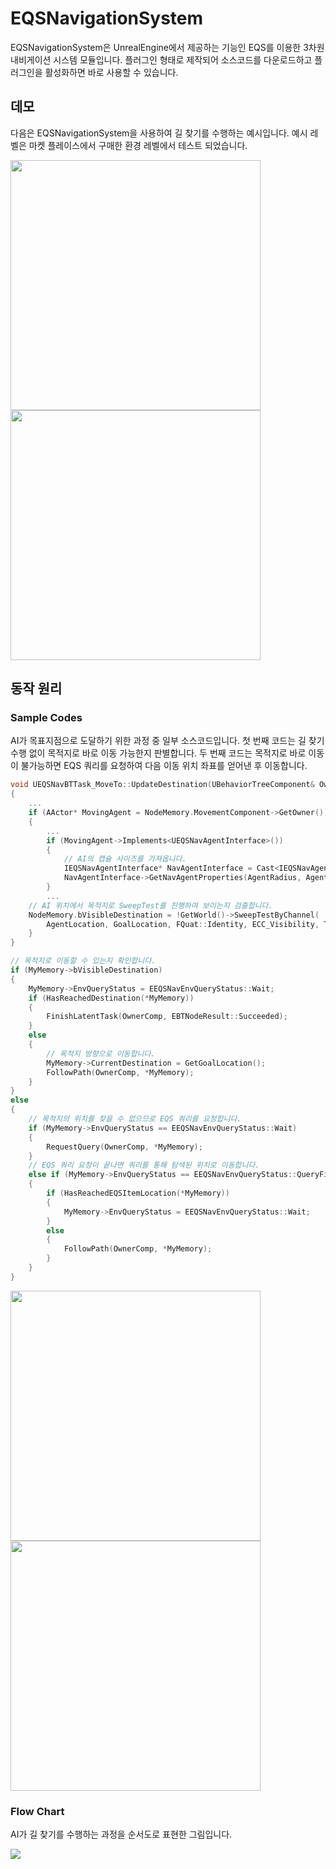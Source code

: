 # EQSNavigationSystem

EQSNavigationSystem은 UnrealEngine에서 제공하는 기능인 EQS를 이용한 3차원 내비게이션 시스템 모듈입니다.
플러그인 형태로 제작되어 소스코드를 다운로드하고 플러그인을 활성화하면 바로 사용할 수 있습니다.

## 데모

다음은 EQSNavigationSystem을 사용하여 길 찾기를 수행하는 예시입니다. 예시 레벨은 마켓 플레이스에서 구매한 환경 레벨에서 테스트 되었습니다.

<img src="https://github.com/ludensor/EQSNavigationSystem/assets/76856672/1ccd34ba-6203-4256-94eb-b5fc11236c07.gif" width="400" height="400"/>
<img src="https://github.com/ludensor/EQSNavigationSystem/assets/76856672/6bd92a9e-764c-429f-bc06-32c0dc9b95b8.gif" width="400" height="400"/>

## 동작 원리

### Sample Codes

AI가 목표지점으로 도달하기 위한 과정 중 일부 소스코드입니다. 첫 번째 코드는 길 찾기 수행 없이 목적지로 바로 이동 가능한지 판별합니다.
두 번째 코드는 목적지로 바로 이동이 불가능하면 EQS 쿼리를 요청하여 다음 이동 위치 좌표를 얻어낸 후 이동합니다.

```cpp
void UEQSNavBTTask_MoveTo::UpdateDestination(UBehaviorTreeComponent& OwnerComp, FEQSNavBTMoveToTaskMemory& NodeMemory)
{
    ...
    if (AActor* MovingAgent = NodeMemory.MovementComponent->GetOwner())
    {
        ...
        if (MovingAgent->Implements<UEQSNavAgentInterface>())
        {
            // AI의 캡슐 사이즈를 가져옵니다.
            IEQSNavAgentInterface* NavAgentInterface = Cast<IEQSNavAgentInterface>(MovingAgent);
            NavAgentInterface->GetNavAgentProperties(AgentRadius, AgentHalfHeight);
        }
        ...
	// AI 위치에서 목적지로 SweepTest를 진행하여 보이는지 검출합니다.
	NodeMemory.bVisibleDestination = !GetWorld()->SweepTestByChannel(
		AgentLocation, GoalLocation, FQuat::Identity, ECC_Visibility, TraceShape, TraceParams);
    }
}
```
```cpp
// 목적지로 이동할 수 있는지 확인합니다.
if (MyMemory->bVisibleDestination)
{
    MyMemory->EnvQueryStatus = EEQSNavEnvQueryStatus::Wait;
    if (HasReachedDestination(*MyMemory))
    {
        FinishLatentTask(OwnerComp, EBTNodeResult::Succeeded);
    }
    else
    {
        // 목적지 방향으로 이동합니다.
        MyMemory->CurrentDestination = GetGoalLocation();
        FollowPath(OwnerComp, *MyMemory);
    }
}
else
{
    // 목적지의 위치를 찾을 수 없으므로 EQS 쿼리를 요청합니다.
    if (MyMemory->EnvQueryStatus == EEQSNavEnvQueryStatus::Wait)
    {
        RequestQuery(OwnerComp, *MyMemory);
    }
    // EQS 쿼리 요청이 끝나면 쿼리를 통해 탐색된 위치로 이동합니다.
    else if (MyMemory->EnvQueryStatus == EEQSNavEnvQueryStatus::QueryFinished)
    {
        if (HasReachedEQSItemLocation(*MyMemory))
        {
            MyMemory->EnvQueryStatus = EEQSNavEnvQueryStatus::Wait;
        }
        else
        {
            FollowPath(OwnerComp, *MyMemory);
        }
    }
}
```

<img src="https://github.com/ludensor/EQSNavigationSystem/assets/76856672/91de494f-6db0-432d-a257-b9eec57884d1.png" width="400" height="400"/>
<img src="https://github.com/ludensor/EQSNavigationSystem/assets/76856672/a8fb8822-40f8-481c-8b46-ea03d41232fb.png" width="400" height="400"/>

### Flow Chart

AI가 길 찾기를 수행하는 과정을 순서도로 표현한 그림입니다.

<img src="https://github.com/ludensor/EQSNavigationSystem/assets/76856672/fafc1c4a-3454-40ef-a895-fffafb3174a2.png"/>
